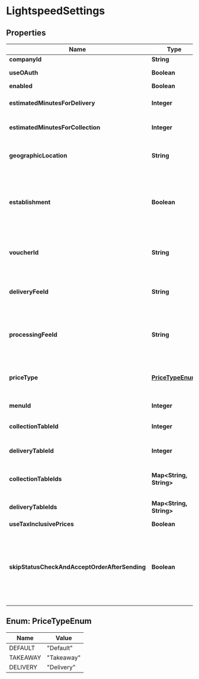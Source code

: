 
# LightspeedSettings

## Properties
Name | Type | Description | Notes
------------ | ------------- | ------------- | -------------
**companyId** | **String** | Company Id |  [optional]
**useOAuth** | **Boolean** | Use OAuth for authentication |  [optional]
**enabled** | **Boolean** | Enabled |  [optional]
**estimatedMinutesForDelivery** | **Integer** | Estimated minutes for delivery |  [optional]
**estimatedMinutesForCollection** | **Integer** | Estimated minutes for collection |  [optional]
**geographicLocation** | **String** | Geographic location (euc1, nae1, euw2, ....)) |  [optional]
**establishment** | **Boolean** | Is the CompanyId an establishment (kind of the store of a group of store) |  [optional]
**voucherId** | **String** | The Lightspeed voucher identifier to map with our |  [optional]
**deliveryFeeId** | **String** | The Lightspeed delivery fee identifier to map with our |  [optional]
**processingFeeId** | **String** | The Lightspeed processing fee identifier to map with our |  [optional]
**priceType** | [**PriceTypeEnum**](#PriceTypeEnum) | Which price to choose from Lightspeed menu |  [optional]
**menuId** | **Integer** | The menu id of the store |  [optional]
**collectionTableId** | **Integer** | Collection Table ID to send orders |  [optional]
**deliveryTableId** | **Integer** | Delivery Table ID to send orders |  [optional]
**collectionTableIds** | **Map&lt;String, String&gt;** | Collection Table IDs to send orders to |  [optional]
**deliveryTableIds** | **Map&lt;String, String&gt;** | Delivery Table IDs to send orders to |  [optional]
**useTaxInclusivePrices** | **Boolean** | Exclude tax |  [optional]
**skipStatusCheckAndAcceptOrderAfterSending** | **Boolean** | WARNING: only use this option if the Liteserver is not synchronizing within max 5 minutes with Lightspeed cloud! |  [optional]


<a name="PriceTypeEnum"></a>
## Enum: PriceTypeEnum
Name | Value
---- | -----
DEFAULT | &quot;Default&quot;
TAKEAWAY | &quot;Takeaway&quot;
DELIVERY | &quot;Delivery&quot;




